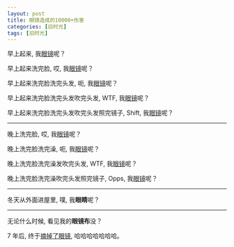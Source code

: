 ```yaml
---
layout: post
title: 眼镜造成的10000+伤害
categories: [旧时光]
tags: [旧时光]
---
```


早上起来, 我[眼镜]()呢？

早上起来洗完脸, 哎, 我[眼镜]()呢？

早上起来洗完脸洗完头发, 呃, 我[眼镜]()呢？

早上起来洗完脸洗完头发吹完头发, WTF, 我[眼镜]()呢？

早上起来洗完脸洗完头发吹完头发照完镜子, Shift, 我[眼镜]()呢？

---

晚上洗完脸, 哎, 我[眼镜]()呢？

晚上洗完脸洗完澡, 呃, 我[眼镜]()呢？

晚上洗完脸洗完澡发吹完头发, WTF, 我[眼镜]()呢？

晚上洗完脸洗完澡吹完头发照完镜子, Opps, 我[眼镜]()呢？

---

冬天从外面进屋里, 噗, 我**眼睛**呢？

---

无论什么时候,  看见我的**眼镜布**没？  

7 年后, 终于[摘掉了眼镜](https://ohmyfish.github.io/2022/07/全飞秒/), 哈哈哈哈哈哈哈。